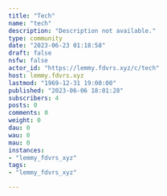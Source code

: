 ```yaml
---
title: "Tech" 
name: "tech"
description: "Description not available."
type: community
date: "2023-06-23 01:18:58"
draft: false
nsfw: false
actor_id: "https://lemmy.fdvrs.xyz/c/tech"
host: lemmy.fdvrs.xyz
lastmod: "1969-12-31 19:00:00"
published: "2023-06-06 18:01:28"
subscribers: 4
posts: 0
comments: 0
weight: 0
dau: 0
wau: 0
mau: 0
instances:
- "lemmy_fdvrs_xyz"
tags: 
- "lemmy_fdvrs_xyz"

---
```

